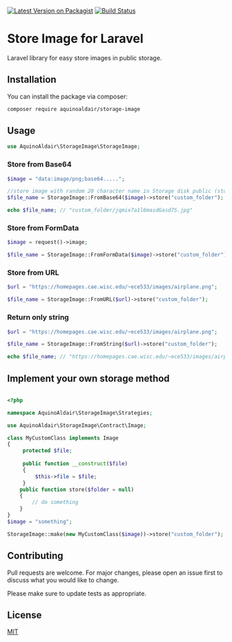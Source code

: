[![Latest Version on Packagist](https://img.shields.io/packagist/v/aquinoaldair/storage-image.svg?style=flat-square)](https://packagist.org/packages/aquinoaldair/storage-image)
[![Build Status](https://travis-ci.org/aquinoaldair/storage-image.svg?branch=main)](https://travis-ci.org/aquinoaldair/storage-image)

# Store Image for Laravel

Laravel library for easy store images in public storage.

## Installation

You can install the package via composer:

```bash
composer require aquinoaldair/storage-image
```

## Usage

```php
use AquinoAldair\StorageImage\StorageImage;
```

### Store from Base64

```php
$image = "data:image/png;base64.....";

//store image with random 20 character name in Storage disk public (storage/app/public/customFolder) 
$file_name = StorageImage::FromBase64($image)->store("custom_folder");

echo $file_name; // "custom_folder/jqmix7a1l6masdGasd7S.jpg"
```

### Store from FormData

```php
$image = request()->image;

$file_name = StorageImage::FromFormData($image)->store("custom_folder");
```

### Store from URL

```php
$url = "https://homepages.cae.wisc.edu/~ece533/images/airplane.png";

$file_name = StorageImage::FromURL($url)->store("custom_folder");
```

### Return only string

```php
$url = "https://homepages.cae.wisc.edu/~ece533/images/airplane.png";

$file_name = StorageImage::FromString($url)->store("custom_folder");

echo $file_name; // "https://homepages.cae.wisc.edu/~ece533/images/airplane.png"

```

## Implement your own storage method

```php

<?php

namespace AquinoAldair\StorageImage\Strategies;

use AquinoAldair\StorageImage\Contract\Image;

class MyCustomClass implements Image
{
     protected $file;
     
     public function __construct($file)
     {
         $this->file = $file;
     }
    public function store($folder = null)
    {
        // do something
    }
}
$image = "something";

StorageImage::make(new MyCustomClass($image))->store("custom_folder");

```

## Contributing
Pull requests are welcome. For major changes, please open an issue first to discuss what you would like to change.

Please make sure to update tests as appropriate.

## License

[MIT](./LICENSE.md)
